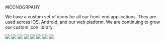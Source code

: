#ICONOGRPAHY

We have a custom set of icons for all our front-end applications. They are used across iOS, Android, and our web platform. We are continuing to grow our custom icon library.

<section class="icons eight-up example">
	<article>
		<img src="/assets/images/icon_.png">
		<img src="/assets/images/icon_.png">
		<img src="/assets/images/icon_.png">
		<img src="/assets/images/icon_.png">
		<img src="/assets/images/icon_.png">
		<img src="/assets/images/icon_.png">
		<img src="/assets/images/icon_.png">
		<img src="/assets/images/icon_.png">
	</article>
</section>

<!--These rules are taken from another brand spec and should be altered as we build out our icon set-->
<!--
The tone of our iconography is straightforward yet considered, reductive yet communicative. They are designed to work together as a functional and cohesive system across our entire digital experience. We've designed our icon range to assist users with a quicker navigation through our products.

#Icon Creation Rules

###Geometric vs. Organic
Whenever possible, create icons should using simple geometric shapes. This approach helps to create a sturdy collection of icons and reinforces consistency.

###Simplifed vs. Detailed
Reduced icons to their most simplified form that still allows for effective communication. This includes eliminating any type of perspective to maintain a flat form.

###Soft vs. Hard

###Flat vs. Dimensional
In keeping with the simplified approach, icons should never appear to have dimension. They should remain minimal to keep consistency to the design and feel of the site.

#Iconography Dos & Don'ts

##Sizing & Proportions

Icons within mobile platforms should follow the best practices within the platform.
-->